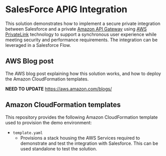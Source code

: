 # SalesForce APIG Integration

This solution demonstrates how to implement a secure private integration between Salesforce and a private [Amazon API Gateway](https://aws.amazon.com/api-gateway/) using [AWS PrivateLink](https://aws.amazon.com/privatelink/) technology to support a synchronous user experience while meeting security and performance requirements. The integration can be leveraged in a Salesforce Flow.

## AWS Blog post
The AWS blog post explaining how this solution works, and how to deploy the Amazon CloudFormation templates.

**NEED TO UPDATE** https://aws.amazon.com/blogs/

## Amazon CloudFormation templates
This repository provides the following Amazon CloudFormation template used to provision the demo environment:

- `template.yaml`
  - Provisions a stack housing the AWS Services required to demonstrate and test the integration with Salesforce. This can be used standalone to test the solution.

